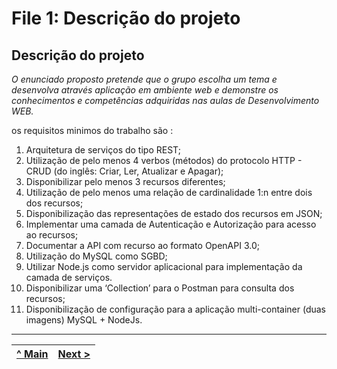 # File 1: Descrição do projeto

## Descrição do projeto

_O enunciado proposto pretende que o grupo escolha um tema e desenvolva através aplicação em ambiente web e demonstre os conhecimentos e competências adquiridas nas aulas de Desenvolvimento WEB._

os requisitos minimos do trabalho são :

1. Arquitetura de serviços do tipo REST;
2. Utilização de pelo menos 4 verbos (métodos) do protocolo HTTP - CRUD (do inglês: Criar, Ler, Atualizar e Apagar);
3. Disponibilizar pelo menos 3 recursos diferentes;
4. Utilização de pelo menos uma relação de cardinalidade 1:n entre dois dos recursos;
5. Disponibilização das representações de estado dos recursos em JSON;
6. Implementar uma camada de Autenticação e Autorização para acesso ao recursos;
7. Documentar a API com recurso ao formato OpenAPI 3.0;
8. Utilização do MySQL como SGBD;
9. Utilizar Node.js como servidor aplicacional para implementação da camada de serviços.
10.  Disponibilizar uma ‘Collection’ para o Postman para consulta dos recursos;
11. Disponibilização de configuração para a aplicação multi-container (duas imagens) MySQL + NodeJs.

---

| [^ Main](../../../) | [Next >](File2.md) |
| :-----------------: | -----------------: |
